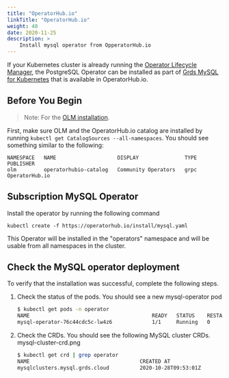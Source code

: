 ```yaml
---
title: "OperatorHub.io"
linkTitle: "OperatorHub.io"
weight: 40
date: 2020-11-25
description: >
    Install mysql operator from OpperatorHub.io
---
```



If your Kubernetes cluster is already running the [Operator Lifecycle Manager][OLM],
the PostgreSQL Operator can be installed as part of [Grds MySQL for Kubernetes][hub-listing]
that is available in OperatorHub.io.

[hub-listing]: https://operatorhub.io/operator/mysql
[OLM]: https://olm.operatorframework.io/


## Before You Begin

> Note: For the [OLM installation](https://olm.operatorframework.io/docs/getting-started/).

First, make sure OLM and the OperatorHub.io catalog are installed by running
`kubectl get CatalogSources --all-namespaces`.  You should see something similar to the following:

```shell
NAMESPACE   NAME                    DISPLAY               TYPE   PUBLISHER
olm         operatorhubio-catalog   Community Operators   grpc   OperatorHub.io
```

## Subscription MySQL Operator

Install the operator by running the following command

```shell
kubectl create -f https://operatorhub.io/install/mysql.yaml
```

This Operator will be installed in the "operators" namespace and will be usable from all namespaces in the cluster.

## Check the MySQL operator deployment

To verify that the installation was successful, complete the following steps.

1. Check the status of the pods. You should see a new mysql-operator pod

    ```bash
    $ kubectl get pods -n operator
    NAME                                        READY   STATUS    RESTARTS   AGE
    mysql-operator-76c44cdc5c-lw4z6             1/1     Running   0          53s
    ```

2. Check the CRDs. You should see the following MySQL cluster CRDs.
mysql-cluster-crd.png

    ```bash
    $ kubectl get crd | grep operator
    NAME                                    CREATED AT
    mysqlclusters.mysql.grds.cloud          2020-10-28T09:53:01Z
    ```
